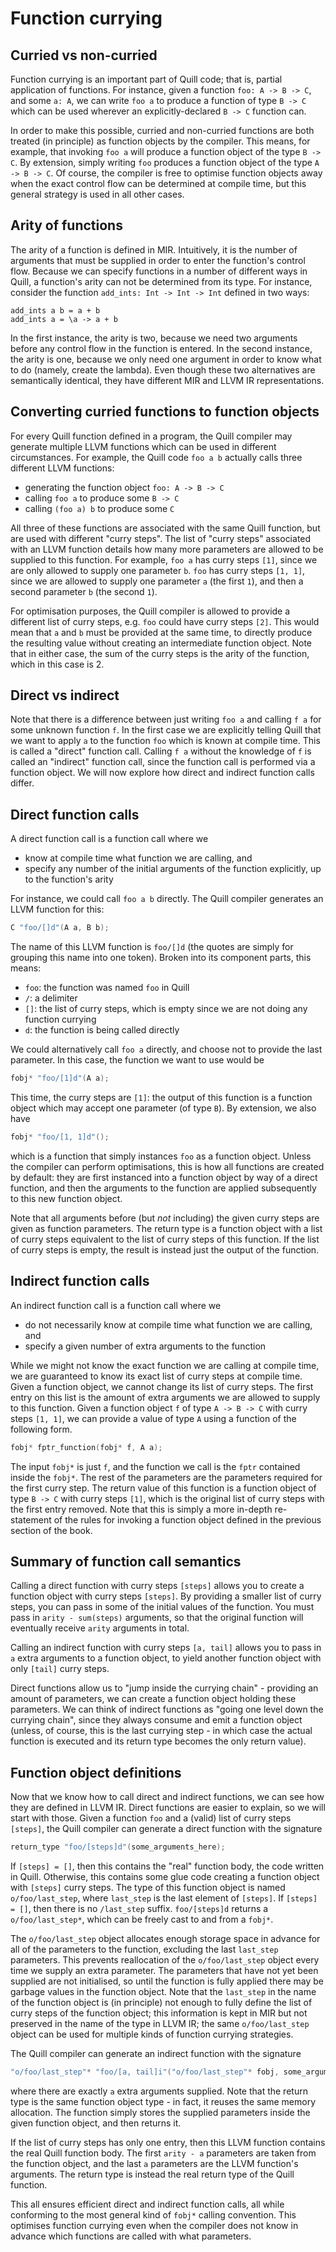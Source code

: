 # Function currying

## Curried vs non-curried

Function currying is an important part of Quill code; that is, partial application of functions. For instance, given a function `foo: A -> B -> C`, and some `a: A`, we can write `foo a` to produce a function of type `B -> C` which can be used wherever an explicitly-declared `B -> C` function can.

In order to make this possible, curried and non-curried functions are both treated (in principle) as function objects by the compiler. This means, for example, that invoking `foo a` will produce a function object of the type `B -> C`. By extension, simply writing `foo` produces a function object of the type `A -> B -> C`. Of course, the compiler is free to optimise function objects away when the exact control flow can be determined at compile time, but this general strategy is used in all other cases.

## Arity of functions

The arity of a function is defined in MIR. Intuitively, it is the number of arguments that must be supplied in order to enter the function's control flow. Because we can specify functions in a number of different ways in Quill, a function's arity can not be determined from its type. For instance, consider the function `add_ints: Int -> Int -> Int` defined in two ways:

```
add_ints a b = a + b
add_ints a = \a -> a + b
```

In the first instance, the arity is two, because we need two arguments before any control flow in the function is entered. In the second instance, the arity is one, because we only need one argument in order to know what to do (namely, create the lambda). Even though these two alternatives are semantically identical, they have different MIR and LLVM IR representations.

## Converting curried functions to function objects

For every Quill function defined in a program, the Quill compiler may generate multiple LLVM functions which can be used in different circumstances. For example, the Quill code `foo a b` actually calls three different LLVM functions:

- generating the function object `foo: A -> B -> C`
- calling `foo a` to produce some `B -> C`
- calling `(foo a) b` to produce some `C`

All three of these functions are associated with the same Quill function, but are used with different "curry steps". The list of "curry steps" associated with an LLVM function details how many more parameters are allowed to be supplied to this function. For example, `foo a` has curry steps `[1]`, since we are only allowed to supply one parameter `b`. `foo` has curry steps `[1, 1]`, since we are allowed to supply one parameter `a` (the first `1`), and then a second parameter `b` (the second `1`).

For optimisation purposes, the Quill compiler is allowed to provide a different list of curry steps, e.g. `foo` could have curry steps `[2]`. This would mean that `a` and `b` must be provided at the same time, to directly produce the resulting value without creating an intermediate function object. Note that in either case, the sum of the curry steps is the arity of the function, which in this case is 2.

## Direct vs indirect

Note that there is a difference between just writing `foo a` and calling `f a` for some unknown function `f`. In the first case we are explicitly telling Quill that we want to apply `a` to the function `foo` which is known at compile time. This is called a "direct" function call. Calling `f a` without the knowledge of `f` is called an "indirect" function call, since the function call is performed via a function object. We will now explore how direct and indirect function calls differ.

## Direct function calls

A direct function call is a function call where we

- know at compile time what function we are calling, and
- specify any number of the initial arguments of the function explicitly, up to the function's arity

For instance, we could call `foo a b` directly. The Quill compiler generates an LLVM function for this:

```c
C "foo/[]d"(A a, B b);
```

The name of this LLVM function is `foo/[]d` (the quotes are simply for grouping this name into one token). Broken into its component parts, this means:

- `foo`: the function was named `foo` in Quill
- `/`: a delimiter
- `[]`: the list of curry steps, which is empty since we are not doing any function currying
- `d`: the function is being called directly

We could alternatively call `foo a` directly, and choose not to provide the last parameter. In this case, the function we want to use would be

```c
fobj* "foo/[1]d"(A a);
```

This time, the curry steps are `[1]`: the output of this function is a function object which may accept one parameter (of type `B`). By extension, we also have

```c
fobj* "foo/[1, 1]d"();
```

which is a function that simply instances `foo` as a function object. Unless the compiler can perform optimisations, this is how all functions are created by default: they are first instanced into a function object by way of a direct function, and then the arguments to the function are applied subsequently to this new function object.

Note that all arguments before (but _not_ including) the given curry steps are given as function parameters. The return type is a function object with a list of curry steps equivalent to the list of curry steps of this function. If the list of curry steps is empty, the result is instead just the output of the function.

## Indirect function calls

An indirect function call is a function call where we

- do not necessarily know at compile time what function we are calling, and
- specify a given number of extra arguments to the function

While we might not know the exact function we are calling at compile time, we are guaranteed to know its exact list of curry steps at compile time. Given a function object, we cannot change its list of curry steps. The first entry on this list is the amount of extra arguments we are allowed to supply to this function. Given a function object `f` of type `A -> B -> C` with curry steps `[1, 1]`, we can provide a value of type `A` using a function of the following form.

```c
fobj* fptr_function(fobj* f, A a);
```

The input `fobj*` is just `f`, and the function we call is the `fptr` contained inside the `fobj*`. The rest of the parameters are the parameters required for the first curry step. The return value of this function is a function object of type `B -> C` with curry steps `[1]`, which is the original list of curry steps with the first entry removed. Note that this is simply a more in-depth re-statement of the rules for invoking a function object defined in the previous section of the book.

## Summary of function call semantics

Calling a direct function with curry steps `[steps]` allows you to create a function object with curry steps `[steps]`. By providing a smaller list of curry steps, you can pass in some of the initial values of the function. You must pass in `arity - sum(steps)` arguments, so that the original function will eventually receive `arity` arguments in total.

Calling an indirect function with curry steps `[a, tail]` allows you to pass in `a` extra arguments to a function object, to yield another function object with only `[tail]` curry steps.

Direct functions allow us to "jump inside the currying chain" - providing an amount of parameters, we can create a function object holding these parameters. We can think of indirect functions as "going one level down the currying chain", since they always consume and emit a function object (unless, of course, this is the last currying step - in which case the actual function is executed and its return type becomes the only return value).

## Function object definitions

Now that we know how to call direct and indirect functions, we can see how they are defined in LLVM IR. Direct functions are easier to explain, so we will start with those. Given a function `foo` and a (valid) list of curry steps `[steps]`, the Quill compiler can generate a direct function with the signature

```c
return_type "foo/[steps]d"(some_arguments_here);
```

If `[steps] = []`, then this contains the "real" function body, the code written in Quill. Otherwise, this contains some glue code creating a function object with `[steps]` curry steps. The type of this function object is named `o/foo/last_step`, where `last_step` is the last element of `[steps]`. If `[steps] = []`, then there is no `/last_step` suffix. `foo/[steps]d` returns a `o/foo/last_step*`, which can be freely cast to and from a `fobj*`.

The `o/foo/last_step` object allocates enough storage space in advance for all of the parameters to the function, excluding the last `last_step` parameters. This prevents reallocation of the `o/foo/last_step` object every time we supply an extra parameter. The parameters that have not yet been supplied are not initialised, so until the function is fully applied there may be garbage values in the function object. Note that the `last_step` in the name of the function object is (in principle) not enough to fully define the list of curry steps of the function object; this information is kept in MIR but not preserved in the name of the type in LLVM IR; the same `o/foo/last_step` object can be used for multiple kinds of function currying strategies.

The Quill compiler can generate an indirect function with the signature

```c
"o/foo/last_step"* "foo/[a, tail]i"("o/foo/last_step"* fobj, some_arguments_here);
```

where there are exactly `a` extra arguments supplied. Note that the return type is the same function object type - in fact, it reuses the same memory allocation. The function simply stores the supplied parameters inside the given function object, and then returns it.

If the list of curry steps has only one entry, then this LLVM function contains the real Quill function body. The first `arity - a` parameters are taken from the function object, and the last `a` parameters are the LLVM function's arguments. The return type is instead the real return type of the Quill function.

This all ensures efficient direct and indirect function calls, all while conforming to the most general kind of `fobj*` calling convention. This optimises function currying even when the compiler does not know in advance which functions are called with what parameters.

